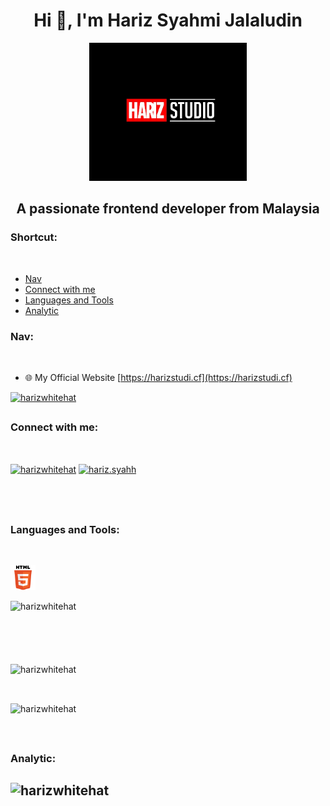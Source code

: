 <h1 align="center">Hi 👋, I'm Hariz Syahmi Jalaludin</h1>
<p align="center"</p><img src="img/photo1.jpg" width="50%" alt="harizwhitehat"/>
<h2 align="center">A passionate frontend developer from Malaysia</h2>

<h3 align="left">Shortcut:</h3><br>

- [Nav](https://github.com/harizwhitehat/harizstudio.cf#nav:)
- [Connect with me](https://github.com/harizwhitehat/harizstudio.cf#connect-with-me:)
- [Languages and Tools](https://github.com/harizwhitehat/harizstudio.cf#languages-and-tools:)
- [Analytic](https://github.com/harizwhitehat/harizstudio.cf#analytic:)

<h3 align="left">Nav:</h3><br>

- 🌐 My Official Website [https://harizstudi.cf](https://harizstudi.cf)<br>

<p align="left"> <a href="https://github.com/ryo-ma/github-profile-trophy"><img src="https://github-profile-trophy.vercel.app/?username=harizwhitehat" alt="harizwhitehat" /></a> </p><h2>

<h3 align="left">Connect with me:</h3><br>
<p align="left">
<a href="https://fb.com/harizwhitehat" target="blank"><img align="center" src="https://raw.githubusercontent.com/rahuldkjain/github-profile-readme-generator/master/src/images/icons/Social/facebook.svg" alt="harizwhitehat" height="30" width="40" /></a>
<a href="https://instagram.com/hariz.syahh" target="blank"><img align="center" src="https://raw.githubusercontent.com/rahuldkjain/github-profile-readme-generator/master/src/images/icons/Social/instagram.svg" alt="hariz.syahh" height="30" width="40" /></a>
</p><h2><br>

<h3 align="left">Languages and Tools:</h3><br>

<p align="left"> <a href="https://www.w3.org/html/" target="_blank" rel="noreferrer"> <img src="https://raw.githubusercontent.com/devicons/devicon/master/icons/html5/html5-original-wordmark.svg" alt="html5" width="40" height="40"/> </a> </p>

<p><img align="left" src="https://github-readme-stats.vercel.app/api/top-langs?username=harizwhitehat&show_icons=true&locale=en&layout=compact" alt="harizwhitehat" /></p><br><br><br><br><br>

<p><img align="center" src="https://github-readme-stats.vercel.app/api?username=harizwhitehat&show_icons=true&locale=en" alt="harizwhitehat" /></p><br>

<p><img align="center" src="https://github-readme-streak-stats.herokuapp.com/?user=harizwhitehat&" alt="harizwhitehat" /></p><br><h2>
 
<h3 align="left">Analytic:</h3>
<h2><p align="left"> <img src="https://komarev.com/ghpvc/?username=harizwhitehat&label=Profile%20views&color=0e75b6&style=plastic" alt="harizwhitehat" /></p><br>
